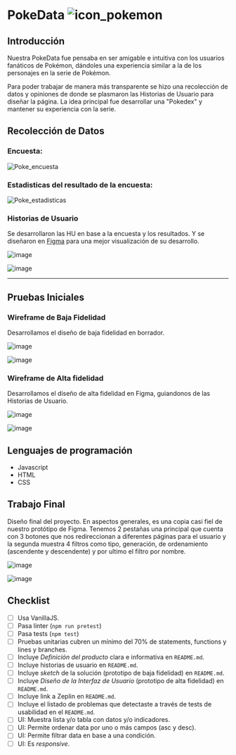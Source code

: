 # PokeData ![icon_pokemon](https://github.com/MeliDlc/DEV007-data-lovers/assets/129780351/04927e2a-ff64-46cd-b47c-0ed51efb4f34)



## Introducción

Nuestra PokeData fue pensaba en ser amigable e intuitiva con los usuarios fanáticos de Pokémon, dándoles una experiencia similar a la de los personajes en la serie de Pokémon.

Para poder trabajar de manera más transparente se hizo una recolección de datos y opiniones de donde se plasmaron las Historias de Usuario para diseñar la página. La idea principal fue desarrollar una "Pokedex" y mantener su experiencia con la serie.

## Recolección de Datos

### Encuesta:

![Poke_encuesta](https://github.com/MeliDlc/DEV007-data-lovers/assets/129780351/275e26a7-a5b2-40b7-88c5-e9054b105d20)

### Estadisticas del resultado de la encuesta:

![Poke_estadisticas](https://github.com/MeliDlc/DEV007-data-lovers/assets/129780351/34e368f1-1195-43a2-8862-ad0638fc00a2)


### Historias de Usuario

Se desarrollaron las HU en base a la encuesta y los resultados. Y se diseñaron en [Figma](https://www.figma.com/file/UHqN04KrCYjeeJR8BEAlXr/Untitled?type=whiteboard&node-id=0%3A1&t=bMkFtyVHZv9LDXB0-1) para una mejor visualización de su desarrollo.

![image](https://github.com/MeliDlc/DEV007-data-lovers/assets/129780351/ba1c84d4-c06e-4004-b658-57967d5fcc26)

![image](https://github.com/MeliDlc/DEV007-data-lovers/assets/129780351/080fa065-a041-461b-b216-3e31e36f599d)



***
## Pruebas Iniciales

### Wireframe de Baja Fidelidad

Desarrollamos el diseño de baja fidelidad en borrador.

![image](https://github.com/MeliDlc/DEV007-data-lovers/assets/129780351/e8d839ac-32d0-4114-b5d7-ccdcbe65628f)

![image](https://github.com/MeliDlc/DEV007-data-lovers/assets/129780351/456fe58e-35ba-4ec2-b781-c8bec84ce0bc)


### Wireframe de Alta fidelidad

Desarrollamos el diseño de alta fidelidad en Figma, guiandonos de las Historias de Usuario.

![image](https://github.com/MeliDlc/DEV007-data-lovers/assets/129780351/e38fc285-6e5f-4f16-a278-c497ab776102)

![image](https://github.com/MeliDlc/DEV007-data-lovers/assets/129780351/a0907b5e-6ead-42c4-b109-b976eb1a12fb)


## Lenguajes de programación

* Javascript
* HTML
* CSS

## Trabajo Final

Diseño final del proyecto. En aspectos generales, es una copia casi fiel de nuestro protótipo de Figma. Tenemos 2 
pestañas una principal que cuenta con 3 botones que nos redireccionan a diferentes páginas para el usuario y la segunda 
muestra 4 filtros como tipo, generación, de ordenamiento (ascendente y descendente) y por ultimo el filtro por nombre.

![image](https://github.com/MeliDlc/DEV007-data-lovers/assets/129780351/c9400e2e-b177-4661-8567-267f9ecec398)

![image](https://github.com/MeliDlc/DEV007-data-lovers/assets/129780351/53422d02-200e-4f13-b680-2c72f2f2c1bb)



## Checklist

* [ ] Usa VanillaJS.
* [ ] Pasa linter (`npm run pretest`)
* [ ] Pasa tests (`npm test`)
* [ ] Pruebas unitarias cubren un mínimo del 70% de statements, functions y
  lines y branches.
* [ ] Incluye _Definición del producto_ clara e informativa en `README.md`.
* [ ] Incluye historias de usuario en `README.md`.
* [ ] Incluye _sketch_ de la solución (prototipo de baja fidelidad) en
  `README.md`.
* [ ] Incluye _Diseño de la Interfaz de Usuario_ (prototipo de alta fidelidad)
  en `README.md`.
* [ ] Incluye link a Zeplin en `README.md`.
* [ ] Incluye el listado de problemas que detectaste a través de tests de
  usabilidad en el `README.md`.
* [ ] UI: Muestra lista y/o tabla con datos y/o indicadores.
* [ ] UI: Permite ordenar data por uno o más campos (asc y desc).
* [ ] UI: Permite filtrar data en base a una condición.
* [ ] UI: Es _responsive_.

